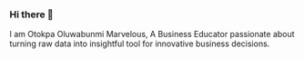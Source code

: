 ### Hi there 👋
I am Otokpa Oluwabunmi Marvelous, A Business Educator passionate about turning raw data into insightful tool for innovative business decisions.
<!--
**OTOKPA OLUWABUNMI MARVELOUS** is a ✨ _special_ ✨ repository because its `README.md` (this file) appears on your GitHub profile.

Here are some ideas to get you started:

- 🔭 I’m currently working on...
- 🌱 I’m currently learning Data Analytics at Dahel Techies Consultants
- 👯 I’m looking to collaborate on ...
- 🤔 I’m looking for help with ...
- 💬 Ask me about ...
- 📫 How to reach me: elyonitee@gmail.com
- 😄 Pronouns: ...
- ⚡ Fun fact: ...
-->
